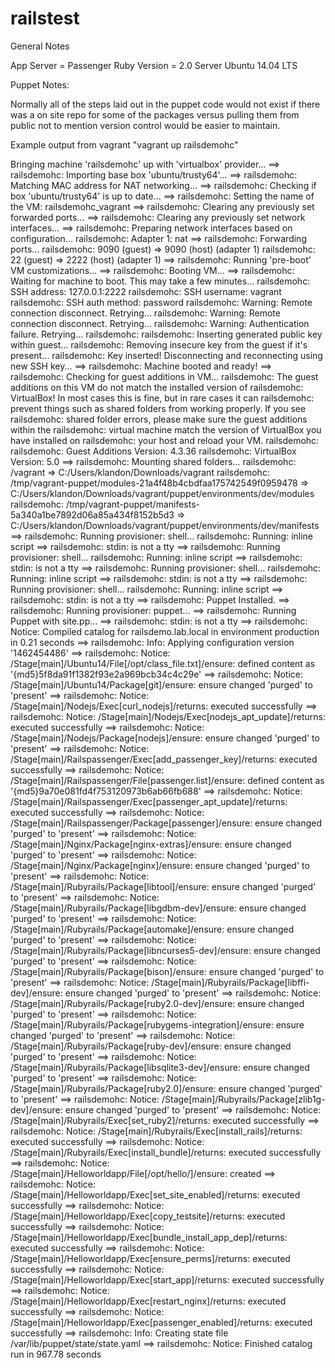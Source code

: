 # railstest


General Notes

App Server = Passenger
Ruby Version = 2.0
Server Ubuntu 14.04 LTS


Puppet Notes:


Normally all of the steps laid out in the puppet code would not exist if there was a on site repo for some of the packages versus pulling them 
from public not to mention version control would be easier to maintain.


Example output from vagrant "vagrant up railsdemohc"


Bringing machine 'railsdemohc' up with 'virtualbox' provider...
==> railsdemohc: Importing base box 'ubuntu/trusty64'...
==> railsdemohc: Matching MAC address for NAT networking...
==> railsdemohc: Checking if box 'ubuntu/trusty64' is up to date...
==> railsdemohc: Setting the name of the VM: railsdemohc_vagrant
==> railsdemohc: Clearing any previously set forwarded ports...
==> railsdemohc: Clearing any previously set network interfaces...
==> railsdemohc: Preparing network interfaces based on configuration...
    railsdemohc: Adapter 1: nat
==> railsdemohc: Forwarding ports...
    railsdemohc: 9090 (guest) => 9090 (host) (adapter 1)
    railsdemohc: 22 (guest) => 2222 (host) (adapter 1)
==> railsdemohc: Running 'pre-boot' VM customizations...
==> railsdemohc: Booting VM...
==> railsdemohc: Waiting for machine to boot. This may take a few minutes...
    railsdemohc: SSH address: 127.0.0.1:2222
    railsdemohc: SSH username: vagrant
    railsdemohc: SSH auth method: password
    railsdemohc: Warning: Remote connection disconnect. Retrying...
    railsdemohc: Warning: Remote connection disconnect. Retrying...
    railsdemohc: Warning: Authentication failure. Retrying...
    railsdemohc:
    railsdemohc: Inserting generated public key within guest...
    railsdemohc: Removing insecure key from the guest if it's present...
    railsdemohc: Key inserted! Disconnecting and reconnecting using new SSH key...
==> railsdemohc: Machine booted and ready!
==> railsdemohc: Checking for guest additions in VM...
    railsdemohc: The guest additions on this VM do not match the installed version of
    railsdemohc: VirtualBox! In most cases this is fine, but in rare cases it can
    railsdemohc: prevent things such as shared folders from working properly. If you see
    railsdemohc: shared folder errors, please make sure the guest additions within the
    railsdemohc: virtual machine match the version of VirtualBox you have installed on
    railsdemohc: your host and reload your VM.
    railsdemohc:
    railsdemohc: Guest Additions Version: 4.3.36
    railsdemohc: VirtualBox Version: 5.0
==> railsdemohc: Mounting shared folders...
    railsdemohc: /vagrant => C:/Users/klandon/Downloads/vagrant
    railsdemohc: /tmp/vagrant-puppet/modules-21a4f48b4cbdfaa175742549f0959478 => C:/Users/klandon/Downloads/vagrant/puppet/environments/dev/modules
    railsdemohc: /tmp/vagrant-puppet/manifests-5a340a1be7892d06a85a434f8152b5d3 => C:/Users/klandon/Downloads/vagrant/puppet/environments/dev/manifests
==> railsdemohc: Running provisioner: shell...
    railsdemohc: Running: inline script
==> railsdemohc: stdin: is not a tty
==> railsdemohc: Running provisioner: shell...
    railsdemohc: Running: inline script
==> railsdemohc: stdin: is not a tty
==> railsdemohc: Running provisioner: shell...
    railsdemohc: Running: inline script
==> railsdemohc: stdin: is not a tty
==> railsdemohc: Running provisioner: shell...
    railsdemohc: Running: inline script
==> railsdemohc: stdin: is not a tty
==> railsdemohc: Puppet Installed.
==> railsdemohc: Running provisioner: puppet...
==> railsdemohc: Running Puppet with site.pp...
==> railsdemohc: stdin: is not a tty
==> railsdemohc: Notice: Compiled catalog for railsdemo.lab.local in environment production in 0.21 seconds
==> railsdemohc: Info: Applying configuration version '1462454486'
==> railsdemohc: Notice: /Stage[main]/Ubuntu14/File[/opt/class_file.txt]/ensure: defined content as '{md5}5f8da91f1382f93e2a969bcb34c4c29e'
==> railsdemohc: Notice: /Stage[main]/Ubuntu14/Package[git]/ensure: ensure changed 'purged' to 'present'
==> railsdemohc: Notice: /Stage[main]/Nodejs/Exec[curl_nodejs]/returns: executed successfully
==> railsdemohc: Notice: /Stage[main]/Nodejs/Exec[nodejs_apt_update]/returns: executed successfully
==> railsdemohc: Notice: /Stage[main]/Nodejs/Package[nodejs]/ensure: ensure changed 'purged' to 'present'
==> railsdemohc: Notice: /Stage[main]/Railspassenger/Exec[add_passenger_key]/returns: executed successfully
==> railsdemohc: Notice: /Stage[main]/Railspassenger/File[passenger.list]/ensure: defined content as '{md5}9a70e081fd4f753120973b6ab66fb688'
==> railsdemohc: Notice: /Stage[main]/Railspassenger/Exec[passenger_apt_update]/returns: executed successfully
==> railsdemohc: Notice: /Stage[main]/Railspassenger/Package[passenger]/ensure: ensure changed 'purged' to 'present'
==> railsdemohc: Notice: /Stage[main]/Nginx/Package[nginx-extras]/ensure: ensure changed 'purged' to 'present'
==> railsdemohc: Notice: /Stage[main]/Nginx/Package[nginx]/ensure: ensure changed 'purged' to 'present'
==> railsdemohc: Notice: /Stage[main]/Rubyrails/Package[libtool]/ensure: ensure changed 'purged' to 'present'
==> railsdemohc: Notice: /Stage[main]/Rubyrails/Package[libgdbm-dev]/ensure: ensure changed 'purged' to 'present'
==> railsdemohc: Notice: /Stage[main]/Rubyrails/Package[automake]/ensure: ensure changed 'purged' to 'present'
==> railsdemohc: Notice: /Stage[main]/Rubyrails/Package[libncurses5-dev]/ensure: ensure changed 'purged' to 'present'
==> railsdemohc: Notice: /Stage[main]/Rubyrails/Package[bison]/ensure: ensure changed 'purged' to 'present'
==> railsdemohc: Notice: /Stage[main]/Rubyrails/Package[libffi-dev]/ensure: ensure changed 'purged' to 'present'
==> railsdemohc: Notice: /Stage[main]/Rubyrails/Package[ruby2.0-dev]/ensure: ensure changed 'purged' to 'present'
==> railsdemohc: Notice: /Stage[main]/Rubyrails/Package[rubygems-integration]/ensure: ensure changed 'purged' to 'present'
==> railsdemohc: Notice: /Stage[main]/Rubyrails/Package[ruby-dev]/ensure: ensure changed 'purged' to 'present'
==> railsdemohc: Notice: /Stage[main]/Rubyrails/Package[libsqlite3-dev]/ensure: ensure changed 'purged' to 'present'
==> railsdemohc: Notice: /Stage[main]/Rubyrails/Package[ruby2.0]/ensure: ensure changed 'purged' to 'present'
==> railsdemohc: Notice: /Stage[main]/Rubyrails/Package[zlib1g-dev]/ensure: ensure changed 'purged' to 'present'
==> railsdemohc: Notice: /Stage[main]/Rubyrails/Exec[set_ruby2]/returns: executed successfully
==> railsdemohc: Notice: /Stage[main]/Rubyrails/Exec[install_rails]/returns: executed successfully
==> railsdemohc: Notice: /Stage[main]/Rubyrails/Exec[install_bundle]/returns: executed successfully
==> railsdemohc: Notice: /Stage[main]/Helloworldapp/File[/opt/hello/]/ensure: created
==> railsdemohc: Notice: /Stage[main]/Helloworldapp/Exec[set_site_enabled]/returns: executed successfully
==> railsdemohc: Notice: /Stage[main]/Helloworldapp/Exec[copy_testsite]/returns: executed successfully
==> railsdemohc: Notice: /Stage[main]/Helloworldapp/Exec[bundle_install_app_dep]/returns: executed successfully
==> railsdemohc: Notice: /Stage[main]/Helloworldapp/Exec[ensure_perms]/returns: executed successfully
==> railsdemohc: Notice: /Stage[main]/Helloworldapp/Exec[start_app]/returns: executed successfully
==> railsdemohc: Notice: /Stage[main]/Helloworldapp/Exec[restart_nginx]/returns: executed successfully
==> railsdemohc: Notice: /Stage[main]/Helloworldapp/Exec[passenger_enabled]/returns: executed successfully
==> railsdemohc: Info: Creating state file /var/lib/puppet/state/state.yaml
==> railsdemohc: Notice: Finished catalog run in 967.78 seconds
